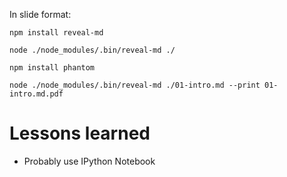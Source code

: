

In slide format:

    npm install reveal-md

    node ./node_modules/.bin/reveal-md ./

    npm install phantom

    node ./node_modules/.bin/reveal-md ./01-intro.md --print 01-intro.md.pdf


# Lessons learned

* Probably use IPython Notebook

